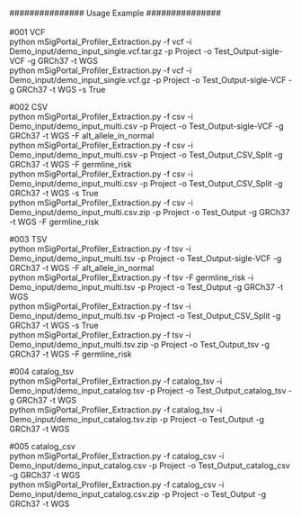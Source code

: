 ############### Usage Example ###############<br><br>
#001 VCF<br>
python mSigPortal_Profiler_Extraction.py -f vcf -i Demo_input/demo_input_single.vcf.tar.gz -p Project -o Test_Output-sigle-VCF -g GRCh37 -t WGS    <br>
python mSigPortal_Profiler_Extraction.py -f vcf -i Demo_input/demo_input_single.vcf.gz -p Project -o Test_Output-sigle-VCF -g GRCh37 -t WGS -s True

#002 CSV<br>
python mSigPortal_Profiler_Extraction.py -f csv -i Demo_input/demo_input_multi.csv -p Project -o Test_Output-sigle-VCF -g GRCh37 -t WGS -F alt_allele_in_normal<br>
python mSigPortal_Profiler_Extraction.py -f csv -i Demo_input/demo_input_multi.csv -p Project -o Test_Output_CSV_Split -g GRCh37 -t WGS -F germline_risk<br>
python mSigPortal_Profiler_Extraction.py -f csv -i Demo_input/demo_input_multi.csv -p Project -o Test_Output_CSV_Split -g GRCh37 -t WGS -s True<br>
python mSigPortal_Profiler_Extraction.py -f csv -i Demo_input/demo_input_multi.csv.zip -p Project -o Test_Output -g GRCh37 -t WGS -F germline_risk

#003 TSV<br>
python mSigPortal_Profiler_Extraction.py -f tsv -i Demo_input/demo_input_multi.tsv -p Project -o Test_Output-sigle-VCF -g GRCh37 -t WGS -F alt_allele_in_normal <br>
python mSigPortal_Profiler_Extraction.py -f tsv -F germline_risk -i Demo_input/demo_input_multi.tsv -p Project -o Test_Output -g GRCh37 -t WGS<br>
python mSigPortal_Profiler_Extraction.py -f tsv -i Demo_input/demo_input_multi.tsv -p Project -o Test_Output_CSV_Split -g GRCh37 -t WGS -s True<br>
python mSigPortal_Profiler_Extraction.py -f tsv -i Demo_input/demo_input_multi.tsv.zip -p Project -o Test_Output_tsv -g GRCh37 -t WGS -F germline_risk

#004 catalog_tsv<br>
python mSigPortal_Profiler_Extraction.py -f catalog_tsv -i Demo_input/demo_input_catalog.tsv -p Project -o Test_Output_catalog_tsv -g GRCh37 -t WGS<br>
python mSigPortal_Profiler_Extraction.py -f catalog_tsv -i Demo_input/demo_input_catalog.tsv.zip -p Project -o Test_Output -g GRCh37 -t WGS

#005 catalog_csv<br>
python mSigPortal_Profiler_Extraction.py -f catalog_csv -i Demo_input/demo_input_catalog.csv -p Project -o Test_Output_catalog_csv -g GRCh37 -t WGS<br>
python mSigPortal_Profiler_Extraction.py -f catalog_csv -i Demo_input/demo_input_catalog.csv.zip -p Project -o Test_Output -g GRCh37 -t WGS
